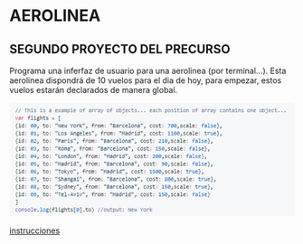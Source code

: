 # AEROLINEA

## SEGUNDO PROYECTO DEL PRECURSO

Programa una inferfaz de usuario para una aerolinea (por terminal...). Esta aerolinea dispondrá de 10 vuelos para el dia de hoy, para empezar, estos vuelos estarán declarados de manera global. 

![aerolinea](aero.PNG)

[instrucciones](https://github.com/agandia9/Subjects-PreCourse/blob/master/mini-proj.md)

